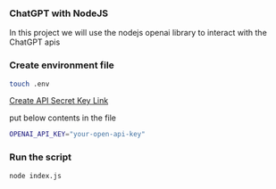 ### ChatGPT with NodeJS

In this project we will use the nodejs openai library to interact with the ChatGPT apis

### Create environment file

```bash
touch .env
```
[Create API Secret Key Link](https://platform.openai.com/account/api-keys)

put below contents in the file

```bash
OPENAI_API_KEY="your-open-api-key"
```


### Run the script

```bash
node index.js
```
